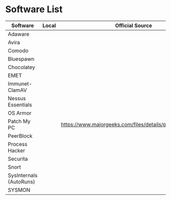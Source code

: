 # Software List

|   Software	|   Local	|  Official Source 	|  
|---	|---	|---	|
|   Adaware	|   	|   	|
|   Avira	|   	|   	|
|   Comodo	|   	|   	|
|   Bluespawn	|   	|   	|
|   Chocolatey	|   	|   	|
|   EMET	|   	|   	|
|   Immunet-ClamAV	|   	|   	|
|   Nessus Essentials	|   	|   	|
|   OS Armor	|   	|   	|
|   Patch My PC	|   	|   https://www.majorgeeks.com/files/details/patch_my_pc.html	|
|   PeerBlock	|   	|   	|
|   Process Hacker	|   	|   	|
|   Securita	|   	|   	|
|   Snort	|   	|   	|
|   SysInternals (AutoRuns)	|   	|   	|
|   SYSMON	|   	|   	|

